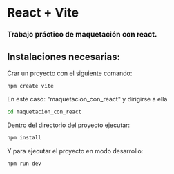 # React + Vite

### Trabajo práctico de maquetación con react.


## Instalaciones necesarias:

Crar un proyecto con el siguiente comando:
````bash
npm create vite
````
En este caso: "maquetacion_con_react" y dirigirse a ella
````bash
cd maquetacion_con_react
````

Dentro del directorio del proyecto ejecutar:
```bash
npm install
```

Y para ejecutar el proyecto en modo desarrollo:
```bash
npm run dev
```